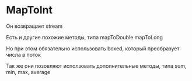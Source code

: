 # MapToInt

Он возвращает stream<Integer>

Есть и другие похожие методы, типа
mapToDouble
mapToLong

Но при этом обязательно использовать boxed, который преобразует числа в поток

Так же они позовляют исползовать дополнительные методы, типа
sum, min, max, average


